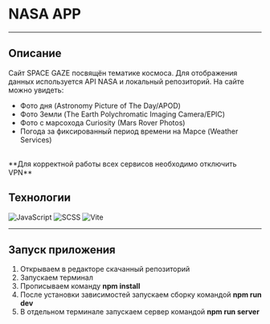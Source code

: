 # NASA APP
___

## Описание
Сайт SPACE GAZE посвящён тематике космоса. Для отображения данных используется API NASA и локальный репозиторий. На сайте можно увидеть: <br>
- Фото дня (Astronomy Picture of The Day/APOD) <br>
- Фото Земли (The Earth Polychromatic Imaging Camera/EPIC) <br>
- Фото с марсохода Curiosity (Mars Rover Photos) <br>
- Погода за фиксированный период времени на Марсе (Weather Services) <br>
<br>
**Для корректной работы всех сервисов необходимо отключить VPN**
  
## Технологии
![JavaScript](https://img.shields.io/badge/JavaScript-ES6-yellow)
![SCSS](https://img.shields.io/badge/SCSS-3.6.0-pink)
![Vite](https://img.shields.io/badge/Vite-2.6.4-brightgreen)
___

## Запуск приложения
1. Открываем в редакторе скачанный репозиторий
2. Запускаем терминал
3. Прописываем команду **npm install**
4. После установки зависимостей запускаем сборку командой **npm run dev**
5. В отдельном терминале запускаем сервер командой **npm run server**
